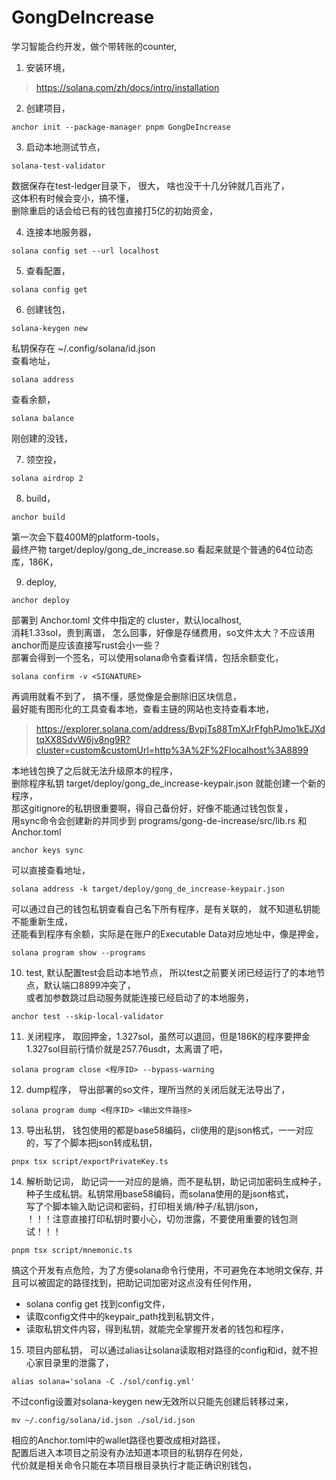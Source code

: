 # GongDeIncrease
学习智能合约开发，做个带转账的counter,

1. 安装环境，
> https://solana.com/zh/docs/intro/installation
2. 创建项目，
```
anchor init --package-manager pnpm GongDeIncrease
```
3. 启动本地测试节点，
```
solana-test-validator
```
数据保存在test-ledger目录下， 很大， 啥也没干十几分钟就几百兆了，  
这体积有时候会变小，搞不懂，  
删除重启的话会给已有的钱包直接打5亿的初始资金，  

4. 连接本地服务器，
```
solana config set --url localhost
```
5. 查看配置，
```
solana config get
```
6. 创建钱包，
```
solana-keygen new
```
私钥保存在 ~/.config/solana/id.json  
查看地址，
```
solana address
```
查看余额，
```
solana balance
```
刚创建的没钱，  

7. 领空投，
```
solana airdrop 2
```
8. build，
```
anchor build
```
第一次会下载400M的platform-tools，  
最终产物 target/deploy/gong_de_increase.so 看起来就是个普通的64位动态库，186K，  

9. deploy,
```
anchor deploy
```
部署到 Anchor.toml 文件中指定的 cluster，默认localhost,  
消耗1.33sol，贵到离谱， 怎么回事，好像是存储费用，so文件太大？不应该用anchor而是应该直接写rust会小一些？  
部署会得到一个签名，可以使用solana命令查看详情，包括余额变化，  
```
solana confirm -v <SIGNATURE>
```
再调用就看不到了， 搞不懂，感觉像是会删除旧区块信息，  
最好能有图形化的工具查看本地，查看主链的网站也支持查看本地，  
> https://explorer.solana.com/address/BvpjTs88TmXJrFfghPJmo1kEJXdtqXX8SdvW6jv8ng9R?cluster=custom&customUrl=http%3A%2F%2Flocalhost%3A8899

本地钱包换了之后就无法升级原本的程序，  
删除程序私钥 target/deploy/gong_de_increase-keypair.json 就能创建一个新的程序，  
那这gitignore的私钥很重要啊，得自己备份好，好像不能通过钱包恢复，  
用sync命令会创建新的并同步到 programs/gong-de-increase/src/lib.rs 和 Anchor.toml
```
anchor keys sync
```
可以直接查看地址，
```
solana address -k target/deploy/gong_de_increase-keypair.json
```
可以通过自己的钱包私钥查看自己名下所有程序，是有关联的， 就不知道私钥能不能重新生成，  
还能看到程序有余额，实际是在账户的Executable Data对应地址中，像是押金，  
```
solana program show --programs
```

10. test,
默认配置test会启动本地节点， 所以test之前要关闭已经运行了的本地节点，默认端口8899冲突了，  
或者加参数跳过启动服务就能连接已经启动了的本地服务，  
```
anchor test --skip-local-validator
```
11. 关闭程序，
取回押金，1.327sol，虽然可以退回，但是186K的程序要押金1.327sol目前行情价就是257.76usdt，太离谱了吧，  
```
solana program close <程序ID> --bypass-warning
```
12. dump程序，
导出部署的so文件，理所当然的关闭后就无法导出了，
```
solana program dump <程序ID> <输出文件路径>
```

13. 导出私钥，
钱包使用的都是base58编码，cli使用的是json格式，一一对应的，写了个脚本把json转成私钥，
```
pnpx tsx script/exportPrivateKey.ts
```

14. 解析助记词，
助记词一一对应的是熵，而不是私钥，助记词加密码生成种子，种子生成私钥。私钥常用base58编码，而solana使用的是json格式，  
写了个脚本输入助记词和密码，打印相关熵/种子/私钥/json，  
！！！注意直接打印私钥时要小心，切勿泄露，不要使用重要的钱包测试！！！  
```
pnpm tsx script/mnemonic.ts
```
搞这个开发有点危险，为了方便solana命令行使用，不可避免在本地明文保存, 并且可以被固定的路径找到，把助记词加密对这点没有任何作用，  
- solana config get 找到config文件，
- 读取config文件中的keypair_path找到私钥文件，
- 读取私钥文件内容，得到私钥，就能完全掌握开发者的钱包和程序，

15. 项目内部私钥，
可以通过alias让solana读取相对路径的config和id，就不担心家目录里的泄露了，
```
alias solana='solana -C ./sol/config.yml'
```
不过config设置对solana-keygen new无效所以只能先创建后转移过来，
```
mv ~/.config/solana/id.json ./sol/id.json
```
相应的Anchor.toml中的wallet路径也要改成相对路径，  
配置后进入本项目之前没有办法知道本项目的私钥存在何处，  
代价就是相关命令只能在本项目根目录执行才能正确识别钱包，  

